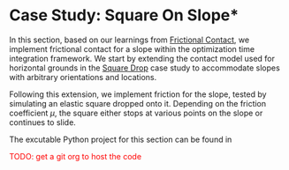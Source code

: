 # Case Study: Square On Slope*

In this section, based on our learnings from [Frictional Contact](lec9-friction.md), we implement frictional contact for a slope within the optimization time integration framework. We start by extending the contact model used for horizontal grounds in the [Square Drop](lec8.3-square_drop.md) case study to accommodate slopes with arbitrary orientations and locations.

Following this extension, we implement friction for the slope, tested by simulating an elastic square dropped onto it. Depending on the friction coefficient $\mu$, the square either stops at various points on the slope or continues to slide.

The excutable Python project for this section can be found in <p style="color:red;">TODO: get a git org to host the code</p>